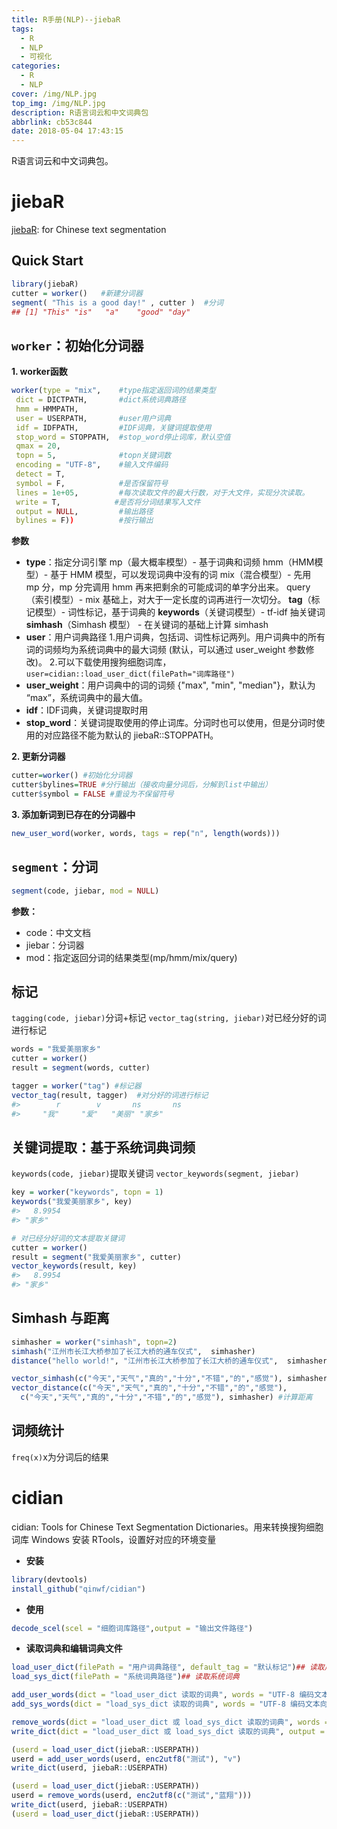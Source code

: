```yaml
---
title: R手册(NLP)--jiebaR
tags:
  - R
  - NLP
  - 可视化
categories:
  - R
  - NLP
cover: /img/NLP.jpg
top_img: /img/NLP.jpg
description: R语言词云和中文词典包
abbrlink: cb53c844
date: 2018-05-04 17:43:15
---
```


R语言词云和中文词典包。

<!-- more -->

# jiebaR

[jiebaR](https://qinwenfeng.com/jiebaR/): for Chinese text segmentation

## Quick Start

```r
library(jiebaR)
cutter = worker()   #新建分词器
segment( "This is a good day!" , cutter )  #分词
## [1] "This" "is"   "a"    "good" "day"
```

## `worker`：初始化分词器

**1. worker函数**
```r
worker(type = "mix",    #type指定返回词的结果类型
 dict = DICTPATH,       #dict系统词典路径
 hmm = HMMPATH,
 user = USERPATH,       #user用户词典
 idf = IDFPATH,         #IDF词典，关键词提取使用
 stop_word = STOPPATH,  #stop_word停止词库，默认空值
 qmax = 20, 
 topn = 5,              #topn关键词数
 encoding = "UTF-8",    #输入文件编码
 detect = T, 
 symbol = F,            #是否保留符号
 lines = 1e+05,         #每次读取文件的最大行数，对于大文件，实现分次读取。
 write = T,            #是否将分词结果写入文件
 output = NULL,         #输出路径
 bylines = F))          #按行输出
```

**参数**

- **type**：指定分词引擎
mp（最大概率模型）- 基于词典和词频
hmm（HMM模型）- 基于 HMM 模型，可以发现词典中没有的词
mix（混合模型）- 先用 mp 分，mp 分完调用 hmm 再来把剩余的可能成词的单字分出来。
query（索引模型）- mix 基础上，对大于一定长度的词再进行一次切分。
**tag**（标记模型）- 词性标记，基于词典的
**keywords**（关键词模型）- tf-idf 抽关键词
**simhash**（Simhash 模型） - 在关键词的基础上计算 simhash
- **user**：用户词典路径
1.用户词典，包括词、词性标记两列。用户词典中的所有词的词频均为系统词典中的最大词频 (默认，可以通过 user_weight 参数修改)。
2.可以下载使用搜狗细胞词库，`user=cidian::load_user_dict(filePath="词库路径")`
- **user_weight**：用户词典中的词的词频
{"max", "min", "median"}，默认为 “max”，系统词典中的最大值。
- **idf**：IDF词典，关键词提取时用
- **stop_word**：关键词提取使用的停止词库。分词时也可以使用，但是分词时使用的对应路径不能为默认的 jiebaR::STOPPATH。



**2. 更新分词器**
```r
cutter=worker() #初始化分词器
cutter$bylines=TRUE #分行输出（接收向量分词后，分解到list中输出）
cutter$symbol = FALSE #重设为不保留符号
```

**3. 添加新词到已存在的分词器中**
```r
new_user_word(worker, words, tags = rep("n", length(words))) 
```

## `segment`：分词

```r
segment(code, jiebar, mod = NULL)
```
**参数：**

- code：中文文档
- jiebar：分词器
- mod：指定返回分词的结果类型(mp/hmm/mix/query)

## 标记

`tagging(code, jiebar)`分词+标记
`vector_tag(string, jiebar)`对已经分好的词进行标记
```r
words = "我爱美丽家乡"
cutter = worker()
result = segment(words, cutter)

tagger = worker("tag") #标记器
vector_tag(result, tagger)  #对分好的词进行标记
#>        r        v       ns       ns 
#>     "我"     "爱"   "美丽" "家乡"
```

## 关键词提取：基于系统词典词频

`keywords(code, jiebar)`提取关键词
`vector_keywords(segment, jiebar)`
```r
key = worker("keywords", topn = 1)
keywords("我爱美丽家乡", key)
#>   8.9954 
#> "家乡"

# 对已经分好词的文本提取关键词
cutter = worker()
result = segment("我爱美丽家乡", cutter)
vector_keywords(result, key)
#>   8.9954 
#> "家乡"
```


## Simhash 与距离

```r
simhasher = worker("simhash", topn=2)
simhash("江州市长江大桥参加了长江大桥的通车仪式",  simhasher)
distance("hello world!", "江州市长江大桥参加了长江大桥的通车仪式",  simhasher) #分词+计算距离

vector_simhash(c("今天","天气","真的","十分","不错","的","感觉"), simhasher)
vector_distance(c("今天","天气","真的","十分","不错","的","感觉"),
  c("今天","天气","真的","十分","不错","的","感觉"), simhasher) #计算距离
```

## 词频统计

`freq(x)`x为分词后的结果

# cidian

cidian: Tools for Chinese Text Segmentation Dictionaries。用来转换搜狗细胞词库
Windows 安装 RTools，设置好对应的环境变量

- **安装**
```r
library(devtools)
install_github("qinwf/cidian")
```

- **使用**
```r
decode_scel(scel = "细胞词库路径",output = "输出文件路径")
```

- **读取词典和编辑词典文件**
```r
load_user_dict(filePath = "用户词典路径", default_tag = "默认标记")## 读取用户词典
load_sys_dict(filePath = "系统词典路径")## 读取系统词典

add_user_words(dict = "load_user_dict 读取的词典", words = "UTF-8 编码文本向量", tags = "标记")## 增加用户词典词
add_sys_words(dict = "load_sys_dict 读取的词典", words = "UTF-8 编码文本向量", freq = "词频", tags = "标记")## 增加系统词典词

remove_words(dict = "load_user_dict 或 load_sys_dict 读取的词典", words = "UTF-8 编码文本向量")## 删除词典词
write_dict(dict = "load_user_dict 或 load_sys_dict 读取的词典", output = "输出路径")## 写入

(userd = load_user_dict(jiebaR::USERPATH))
userd = add_user_words(userd, enc2utf8("测试"), "v")
write_dict(userd, jiebaR::USERPATH)

(userd = load_user_dict(jiebaR::USERPATH))
userd = remove_words(userd, enc2utf8(c("测试","蓝翔")))
write_dict(userd, jiebaR::USERPATH)
(userd = load_user_dict(jiebaR::USERPATH))
```



